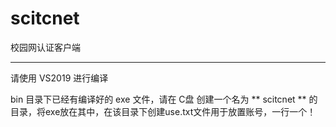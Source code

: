 # scitcnet
校园网认证客户端

----

请使用 VS2019 进行编译

bin 目录下已经有编译好的 exe 文件，请在 C盘 创建一个名为 ** scitcnet ** 的目录，将exe放在其中，在该目录下创建use.txt文件用于放置账号，一行一个！
